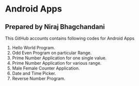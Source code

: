 # Android Apps
## Prepared by Niraj Bhagchandani
This GitHub accounts contains following codes for Android Apps
1. Hello World Program. 
2. Odd Even Program on particular Range.
3. Prime Number Application for one single value. 
4. Prime Number Application for various range.
5. Male Female Counter Application.
6. Date and Time Picker.
7. Reverse Number Program.


